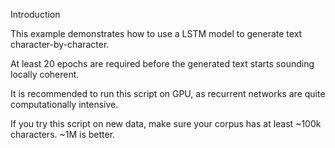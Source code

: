 Introduction

This example demonstrates how to use a LSTM model to generate text character-by-character.

At least 20 epochs are required before the generated text starts sounding locally coherent.

It is recommended to run this script on GPU, as recurrent networks are quite computationally intensive.

If you try this script on new data, make sure your corpus has at least ~100k characters. ~1M is better.
